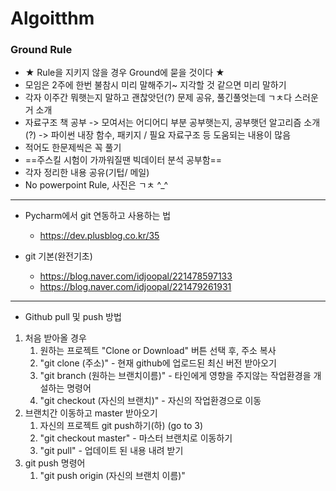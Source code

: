 # Algoitthm

### Ground Rule
- ★ Rule을 지키지 않을 경우 Ground에 묻을 것이다 ★
- 모임은 2주에 한번 불참시 미리 말해주기~ 지각할 것 같으면 미리 말하기
- 각자 이주간 뭐햇는지 말하고 괜찮앗던(?) 문제 공유, 풀긴풀엇는데 ㄱㅊ다 스러운거 소개 
- 자료구조 책 공부 -> 모여서는 어디어디 부분 공부햇는지, 공부햇던 알고리즘 소개(?) 
  -> 파이썬 내장 함수, 패키지 / 필요 자료구조 등 도움되는 내용이 많음
- 적어도 한문제씩은 꼭 풀기
- ==주스킬 시험이 가까워질땐 빅데이터 분석 공부함==
- 각자 정리한 내용 공유(기텁/ 메일)
- No powerpoint Rule, 사진은 ㄱㅊ ^_^

---
- Pycharm에서 git 연동하고 사용하는 법
  - https://dev.plusblog.co.kr/35
  
- git 기본(완전기초)
  - https://blog.naver.com/idjoopal/221478597133
  - https://blog.naver.com/idjoopal/221479261931
---

- Github pull 및 push 방법
1. 처음 받아올 경우
   1. 원하는 프로젝트 "Clone or Download" 버튼 선택 후, 주소 복사
   2. "git clone (주소)" - 현재 github에 업로드된 최신 버전 받아오기
   3. "git branch (원하는 브랜치이름)" - 타인에게 영향을 주지않는 작업환경을 개설하는 명령어
   4. "git checkout (자신의 브랜치)" - 자신의 작업환경으로 이동
2. 브랜치간 이동하고 master 받아오기
   1. 자신의 프로젝트 git push하기(하) (go to 3)
   2. "git checkout master" - 마스터 브랜치로 이동하기
   3. "git pull" - 업데이트 된 내용 내려 받기
3. git push 명령어
   1. "git push origin (자신의 브랜치 이름)"
